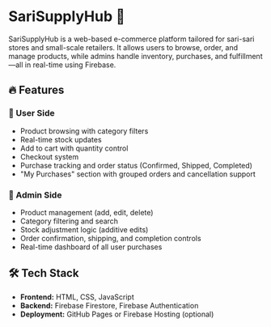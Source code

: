 # SariSupplyHub 🛒

SariSupplyHub is a web-based e-commerce platform tailored for sari-sari stores and small-scale retailers.
It allows users to browse, order, and manage products, while admins handle inventory, purchases, and fulfillment—all in real-time using Firebase.

## 🔥 Features

### 👤 User Side
- Product browsing with category filters
- Real-time stock updates
- Add to cart with quantity control
- Checkout system
- Purchase tracking and order status (Confirmed, Shipped, Completed)
- "My Purchases" section with grouped orders and cancellation support

### 🔐 Admin Side
- Product management (add, edit, delete)
- Category filtering and search
- Stock adjustment logic (additive edits)
- Order confirmation, shipping, and completion controls
- Real-time dashboard of all user purchases

## 🛠️ Tech Stack
- **Frontend:** HTML, CSS, JavaScript
- **Backend:** Firebase Firestore, Firebase Authentication
- **Deployment:** GitHub Pages or Firebase Hosting (optional)
